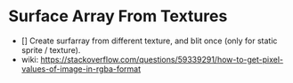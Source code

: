 # Surface Array From Textures
- [] Create surfarray from different texture, and blit once (only for static sprite / texture).
- wiki: https://stackoverflow.com/questions/59339291/how-to-get-pixel-values-of-image-in-rgba-format
